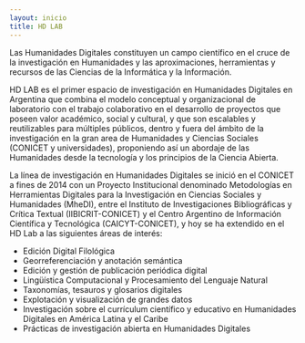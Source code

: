 ```yaml
---
layout: inicio
title: HD LAB
---
```


Las Humanidades Digitales constituyen un campo científico en el cruce de la investigación en Humanidades y las aproximaciones, herramientas y recursos de las Ciencias de la Informática y la Información. 

HD LAB es el primer espacio de investigación en Humanidades Digitales en Argentina que combina el modelo conceptual y organizacional de laboratorio con el trabajo colaborativo en el desarrollo de proyectos que poseen valor académico, social y cultural, y que son escalables y reutilizables para múltiples públicos, dentro y fuera del ámbito de la investigación en la gran area de Humanidades y Ciencias Sociales (CONICET y universidades), proponiendo así un abordaje de las Humanidades desde la tecnología y los principios de la Ciencia Abierta.

La línea de investigación en Humanidades Digitales se inició en el CONICET a fines de 2014 con un Proyecto Institucional denominado Metodologías en Herramientas Digitales para la Investigación en Ciencias Sociales y Humanidades (MheDI), entre el Instituto de Investigaciones Bibliográficas y Crítica Textual (IIBICRIT-CONICET) y el Centro Argentino de Información Científica y Tecnológica (CAICYT-CONICET), y hoy se ha extendido en el HD Lab a las siguientes áreas de interés:

* Edición Digital Filológica
* Georreferenciación y anotación semántica
* Edición y gestión de publicación periódica digital
* Lingüística Computacional y Procesamiento del Lenguaje Natural
* Taxonomías, tesauros y glosarios digitales
* Explotación y visualización de grandes datos
* Investigación sobre el currículum científico y educativo en Humanidades Digitales en América Latina y el Caribe
* Prácticas de investigación abierta en Humanidades Digitales

<!-- [HDCAICYTLAB logo](/assets/img/.jpg) -->
